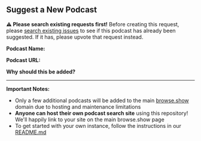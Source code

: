 ## Suggest a New Podcast

**⚠️ Please search existing requests first!**
Before creating this request, please [search existing issues](../../issues) to see if this podcast has already been suggested. If it has, please upvote that request instead.

**Podcast Name:**
<!-- Name of the podcast -->

**Podcast URL:**
<!-- Link to the podcast (website, RSS feed, etc.) -->

**Why should this be added?**
<!-- Brief explanation of why this podcast would be valuable -->

---

**Important Notes:**
- Only a few additional podcasts will be added to the main [browse.show](https://browse.show) domain due to hosting and maintenance limitations
- **Anyone can host their own podcast search site** using this repository! We'll happily link to your site on the main browse.show page
- To get started with your own instance, follow the instructions in our [README.md](../../README.md) 